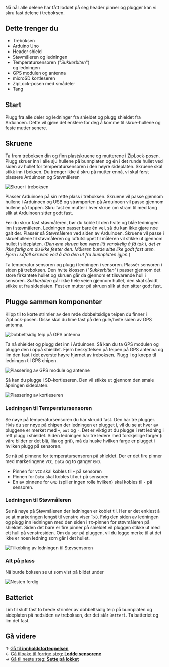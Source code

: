 Nå når alle delene har fått loddet på seg header pinner og plugger kan vi skru
fast delene i treboksen.

## Dette trenger du

* Treboksen
* Arduino Uno
* Header shield
* Støvmåleren og ledningen
* Temperatursensoren ("*Sukkerbiten*")  
  og ledningen
* GPS modulen og antenna
* microSD kortleseren
* ZipLock-posen med smådeler
* Tang

## Start

Plugg fra alle deler og ledninger fra shieldet og plugg shieldet fra Arduinoen.
Dette vil gjøre det enklere for deg å komme til skrue-hullene og feste mutter
senere.

## Skruene

Ta frem treboksen din og finn plastskruene og mutterene i ZipLock-posen. Plugg
skruer inn i alle sju hullene på bunnplaten og én i det runde hullet ved siden
av hullet for temperatursensoren i den høyre sideplaten. Skruene skal stikk inn
i boksen. Du trenger ikke å skru på mutter ennå, vi skal først plassere
Arduinoen og Støvmåleren

![Skruer i treboksen][skrews-placement]

Plassér Arduinoen på sin rette plass i treboksen. Skruene vil passe gjennom
hullene i Arduinoen og USB og strømporten på Arduinoen vil passe gjennom hullene
på toppen. Skru fast en mutter i hver skrue om stram til med tang slik at
Arduinoen sitter godt fast.

Før du skrur fast støvmåleren, bør du koble til den hvite og blåe ledningen inn
i støvmåleren. Ledningen passer bare én vei, så du kan ikke gjøre noe galt der.
Plassér så Støvmåleren ved siden av Arduinoen. Skruene vil passe i skruehullene
til støvmåleren og luftutslippet til måleren vil stikke ut gjennom hullet i
sideplaten. (*Den ene skruen kan være litt vanskelig å få tak i, det er ikke
farlig om du ikke fester den. Måleren burde sitte like godt fast uten. Fjern i
såfall skruven ved å dra den ut fra bunnplaten igjen.*)

Ta temperatur sensoren og plugg i ledningen i sensoren. Plassér sensoren i
siden på treboksen. Den hvite klossen ("*Sukkerbiten*") passer gjennom det
store firkantete hullet og skruen går da gjennom et tilsvarende hull i sensoren.
*Sukkerbiten* går ikke hele veien gjennom hullet, den skal såvidt stikke ut fra
sideplaten. Fest en mutter på skruen slik at den sitter godt fast.

## Plugge sammen komponenter

Klipp til to korte strimler av den røde dobbeltsidige teipen du finner i
ZipLock-posen. Disse skal du lime fast på den gule/hvite siden av GPS antenna.

![Dobbeltsidig teip på GPS antenna][tape-on-gps]

Ta nå shieldet og plugg det inn i Arduinoen. Så kan du ta GPS modulen og plugge
den i oppå shieldet. Fjern beskyttelsen på teipen på GPS antenna og lim den fast
i det øverste høyre hjørnet av treboksen. Plugg i og knepp til ledningen til
GPS chipen.

![Plassering av GPS module og antenne][gps-placement]

Så kan du plugge i SD-kortleseren. Den vil stikke ut gjennom den smale åpningen
sideplaten.

![Plassering av kortleseren][sd-placement]

### Ledningen til Temperatursensoren

Se nøye på temperatursensoren du har skrudd fast. Den har tre plugger. Hvis du
ser nøye på chipen der ledningen er plugget i, vil du se at hver av pluggene er
merket med `+`, `out` og `-`. Det er viktig at du plugge i rett ledning i rett
plugg i shieldet. Siden ledningen har tre ledere med forskjellige farger (i
våre bilder er det blå, lila og grå), må du huske hvilken farge er plugget i
hvilken plugg på sensoren. 

Se nå på pinnene for temperatursensoren på shieldet. Der er det fire pinner med
markeringene `VCC`, `Data` og to ganger `GND`.

* Pinnen for `VCC` skal kobles til `+` på sensoren
* Pinnen for `Data` skal kobles til `out` på sensoren
* En av pinnene for `GND` (spiller ingen rolle hvilken) skal kobles til `-` på
  sensoren.

### Ledningen til Støvmåleren

Se nå nøye på Støvmåleren der ledningen er koblet til. Her er det enklest å se
at markeringen lengst til venstre viser `TxD`. Følg den siden av ledningen og
plugg inn ledningen med den siden i `TX`-pinnen for støvmåleren på shieldet.
Siden det bare er fire pinner på shieldet vil pluggen stikke ut med ett hull på
venstresiden. Om du ser på pluggen, vil du legge merke til at det ikke er noen
ledning som går i det hullet.

![Tilkobling av ledningen til Støvsensoren][pm-cable]

### Alt på plass

Nå burde boksen se ut som vist på bildet under

![Nesten ferdig][all-placement]

## Batteriet

Lim til slutt fast to brede strimler av dobbeltsidig teip på bunnplaten og
sideplaten på nedsiden av treboksen, der det står `Batteri`. Ta batteriet og
lim det fast.

## Gå videre

&uarr; [Gå til **innholdsfortegnelsen**][home]  
&larr; [Gå tilbake til forrige steg: **Lodde sensorene**][sensors]  
&rarr; [Gå til neste steg: **Sette på lokket**][lid]  

[home]: Guide-Bygging-og-Lodding
[sensors]: Lodde-sensorene
[lid]: Sette-på-lokket

[skrews-placement]: 20171019_111902.jpg
[tape-on-gps]: 20171019_130944.jpg
[gps-placement]: 20171019_132825.jpg
[sd-placement]: 20171019_132839.jpg
[pm-cable]: 20171019_120201_cable.jpg
[all-placement]: 20171019_134129.jpg
